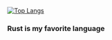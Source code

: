 [![Top Langs](https://github-readme-stats.vercel.app/api/top-langs/?username=helpful-sam&layout=compact)](https://github.com/anuraghazra/github-readme-stats)


### Rust is my favorite language